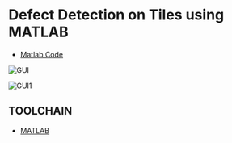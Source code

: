 # Defect Detection on Tiles using MATLAB

- [Matlab Code](https://github.com/Adeen317/Defect-Detection-on-Tiles-MATLAB/blob/main/Ceramic_Tiles_inpection_system.m)
  
![GUI](https://github.com/Adeen317/Defect-Detection-on-Tiles-MATLAB/assets/112985225/27bdc371-ac9a-43bd-9b15-30cfe5ff1318)

![GUI1](https://github.com/Adeen317/Defect-Detection-on-Tiles-MATLAB/assets/112985225/1f56aba4-aa3f-4b86-9fb1-19aa6b8d4ae2)

## TOOLCHAIN
- [MATLAB](https://www.mathworks.com/products/matlab.html)
